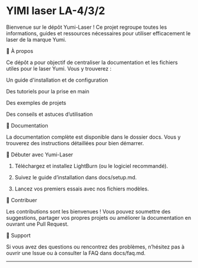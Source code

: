 # YIMI laser LA-4/3/2

Bienvenue sur le dépôt Yumi-Laser !
Ce projet regroupe toutes les informations, guides et ressources nécessaires pour utiliser efficacement le laser de la marque Yumi.

📌 À propos

Ce dépôt a pour objectif de centraliser la documentation et les fichiers utiles pour le laser Yumi. Vous y trouverez :

Un guide d'installation et de configuration

Des tutoriels pour la prise en main

Des exemples de projets

Des conseils et astuces d’utilisation


📖 Documentation

La documentation complète est disponible dans le dossier docs. Vous y trouverez des instructions détaillées pour bien démarrer.

🚀 Débuter avec Yumi-Laser

1. Téléchargez et installez LightBurn (ou le logiciel recommandé).


2. Suivez le guide d’installation dans docs/setup.md.


3. Lancez vos premiers essais avec nos fichiers modèles.



🤝 Contribuer

Les contributions sont les bienvenues ! Vous pouvez soumettre des suggestions, partager vos propres projets ou améliorer la documentation en ouvrant une Pull Request.

📩 Support

Si vous avez des questions ou rencontrez des problèmes, n’hésitez pas à ouvrir une Issue ou à consulter la FAQ dans docs/faq.md.


---
